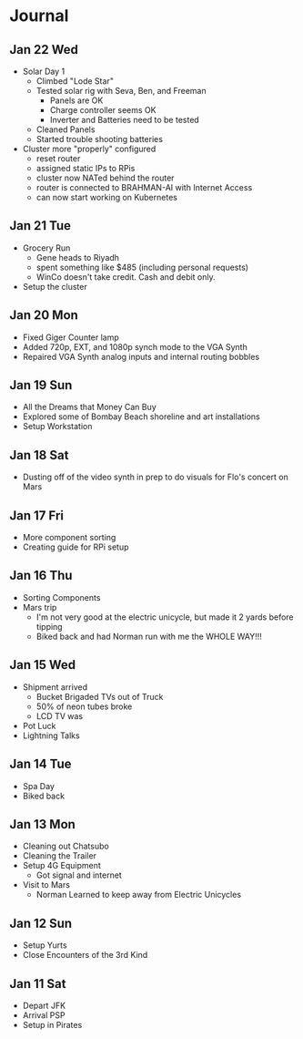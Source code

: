 # Journal

## Jan 22 Wed

* Solar Day 1
	* Climbed "Lode Star"
	* Tested solar rig with Seva, Ben, and Freeman
		* Panels are OK
		* Charge controller seems OK
		* Inverter and Batteries need to be tested
	* Cleaned Panels
	* Started trouble shooting batteries
* Cluster more "properly" configured
	* reset router
	* assigned static IPs to RPis
	* cluster now NATed behind the router
	* router is connected to BRAHMAN-AI with Internet Access
	* can now start working on Kubernetes

## Jan 21 Tue

* Grocery Run
	* Gene heads to Riyadh
	* spent something like $485 (including personal requests)
	* WinCo doesn't take credit. Cash and debit only.
* Setup the cluster

## Jan 20 Mon

* Fixed Giger Counter lamp
* Added 720p, EXT, and 1080p synch mode to the VGA Synth
* Repaired VGA Synth analog inputs and internal routing bobbles


## Jan 19 Sun

* All the Dreams that Money Can Buy
* Explored some of Bombay Beach shoreline and art installations
* Setup Workstation

## Jan 18 Sat

* Dusting off of the video synth in prep to do visuals for Flo's concert on Mars

## Jan 17 Fri

* More component sorting
* Creating guide for RPi setup

## Jan 16 Thu

* Sorting Components
* Mars trip
	* I'm not very good at the electric unicycle, but made it 2 yards before tipping
	* Biked back and had Norman run with me the WHOLE WAY!!!

## Jan 15 Wed

* Shipment arrived
	* Bucket Brigaded TVs out of Truck
	* 50% of neon tubes broke
	* LCD TV was 
* Pot Luck
* Lightning Talks

## Jan 14 Tue

* Spa Day
* Biked back 

## Jan 13 Mon

* Cleaning out Chatsubo
* Cleaning the Trailer
* Setup 4G Equipment
	* Got signal and internet
* Visit to Mars
	* Norman Learned to keep away from Electric Unicycles 

## Jan 12 Sun

* Setup Yurts
* Close Encounters of the 3rd Kind

## Jan 11 Sat

* Depart JFK
* Arrival PSP
* Setup in Pirates